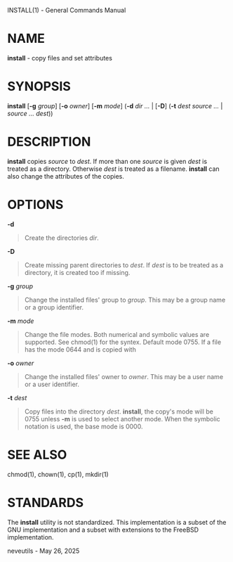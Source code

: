 INSTALL(1) - General Commands Manual

# NAME

**install** - copy files and set attributes

# SYNOPSIS

**install**
\[**-g**&nbsp;*group*]
\[**-o**&nbsp;*owner*]
\[**-m**&nbsp;*mode*]
(**-d**&nbsp;*dir&nbsp;...*
|
\[**-D**]
(**-t**&nbsp;*dest*
*source&nbsp;...*
|
*source&nbsp;...*
*dest*))

# DESCRIPTION

**install**
copies
*source*
to
*dest*.
If more than one
*source*
is given
*dest*
is treated as a directory.
Otherwise
*dest*
is treated as a filename.
**install**
can also change the attributes of the copies.

# OPTIONS

**-d**

> Create the directories
> *dir*.

**-D**

> Create missing parent directories to
> *dest*.
> If
> *dest*
> is to be treated as a directory, it is created too if missing.

**-g** *group*

> Change the installed files' group to
> *group*.
> This may be a group name or a group identifier.

**-m** *mode*

> Change the file modes.
> Both numerical and symbolic values are supported.
> See
> chmod(1)
> for the syntex.
> Default mode 0755.
> If a file has the mode 0644 and is copied with

**-o** *owner*

> Change the installed files' owner to
> *owner*.
> This may be a user name or a user identifier.

**-t** *dest*

> Copy files into the directory
> *dest*.
> **install**,
> the copy's mode will be 0755 unless
> **-m**
> is used to select another mode.
> When the symbolic notation is used, the base mode is 0000.

# SEE ALSO

chmod(1),
chown(1),
cp(1),
mkdir(1)

# STANDARDS

The
**install**
utility is not standardized.
This implementation is a subset of the GNU implementation and a subset
with extensions to the FreeBSD implementation.

neveutils - May 26, 2025
